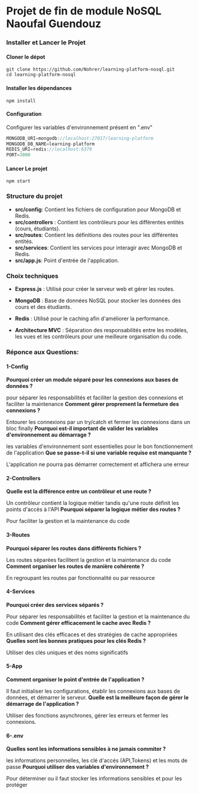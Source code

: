 # Projet de fin de module NoSQL Naoufal Guendouz

### Installer et Lancer le Projet
#### Cloner le dépot
```shell
git clone https://github.com/Nohrer/learning-platform-nosql.git
cd learning-platform-nosql
```

#### Installer les dépendances
```shell
npm install
```

#### Configuration
Configurer les variables d'environnement présent en ".env"
```javascript
MONGODB_URI=mongodb://localhost:27017/learning-platform
MONGODB_DB_NAME=learning-platform
REDIS_URI=redis://localhost:6379
PORT=3000
```

#### Lancer Le projet
```shell
npm start
```

### Structure du projet

- **src/config**: Contient les fichiers de configuration pour MongoDB et Redis.
- **src/controllers** : Contient les contrôleurs pour les différentes entités (cours, étudiants).
- **src/routes**: Contient les définitions des routes pour les différentes entités.
- **src/services**: Contient les services pour interagir avec MongoDB et Redis.
- **src/app.js**: Point d'entrée de l'application.

### Choix techniques
- **Express.js** : Utilisé pour créer le serveur web et gérer les routes.

- **MongoDB** : Base de données NoSQL pour stocker les données des cours et des étudiants.
- **Redis** : Utilisé pour le caching afin d'améliorer la performance.
- **Architecture MVC** : Séparation des responsabilités entre les modèles, les vues et les contrôleurs pour une meilleure organisation du code.

### Réponce aux Questions:

#### 1-Config
**Pourquoi créer un module séparé pour les connexions aux bases de données ?**

pour séparer les responsabilités et faciliter la gestion des connexions et faciliter la maintenance
**Comment gérer proprement la fermeture des connexions ?**

Entourer les connexions par un try/catch et fermer les connexions dans un bloc finally
**Pourquoi est-il important de valider les variables d'environnement au démarrage ?**

les variables d'environnement sont essentielles pour le bon fonctionnement de l'application
**Que se passe-t-il si une variable requise est manquante ?**

L'application ne pourra pas démarrer correctement et affichera une erreur

#### 2-Controllers
**Quelle est la différence entre un contrôleur et une route ?**

Un contrôleur contient la logique métier tandis qu'une route définit les points d'accès à l'API
**Pourquoi séparer la logique métier des routes ?**

Pour faciliter la gestion et la maintenance du code

#### 3-Routes
**Pourquoi séparer les routes dans différents fichiers ?**

Les routes séparées facilitent la gestion et la maintenance du code
**Comment organiser les routes de manière cohérente ?**

En regroupant les routes par fonctionnalité ou par ressource

#### 4-Services
**Pourquoi créer des services séparés ?**

Pour séparer les responsabilités et faciliter la gestion et la maintenance du code
**Comment gérer efficacement le cache avec Redis ?**

En utilisant des clés efficaces et des stratégies de cache appropriées
**Quelles sont les bonnes pratiques pour les clés Redis ?**

Utiliser des clés uniques et des noms significatifs

#### 5-App
**Comment organiser le point d'entrée de l'application ?**

Il faut initialiser les configurations, établir les connexions aux bases de données, et démarrer le serveur.
**Quelle est la meilleure façon de gérer le démarrage de l'application ?**

Utiliser des fonctions asynchrones, gérer les erreurs et fermer les connexions.
#### 6-.env
**Quelles sont les informations sensibles à ne jamais commiter ?**

les informations personnelles, les clé d'accés (API,Tokens) et les mots de passe
**Pourquoi utiliser des variables d'environnement ?**

Pour déterminer ou il faut stocker les informations sensibles et pour les protéger

